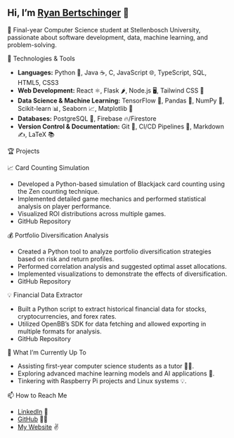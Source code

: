 ## Hi, I’m [Ryan Bertschinger](https://ryanbertschinger.com) 🦅

🚀 Final-year Computer Science student at Stellenbosch University, passionate about software development, data, machine learning, and problem-solving.

🔧 Technologies & Tools

- **Languages:** Python 🐍, Java ☕, C, JavaScript 🌐, TypeScript, SQL, HTML5, CSS3
- **Web Development:** React ⚛️, Flask 🌶️, Node.js 🖥️, Tailwind CSS 🎨
- **Data Science & Machine Learning:** TensorFlow 🤖, Pandas 🐼, NumPy 🔢, Scikit-learn 📊, Seaborn 📈, Matplotlib 🧮
- **Databases:** PostgreSQL 🐘, Firebase 🔥/Firestore
- **Version Control & Documentation:** Git 📝, CI/CD Pipelines 🚀, Markdown ✍️, LaTeX 📚

🏆 Projects

📈 Card Counting Simulation

- Developed a Python-based simulation of Blackjack card counting using the Zen counting technique.
- Implemented detailed game mechanics and performed statistical analysis on player performance.
- Visualized ROI distributions across multiple games.
- GitHub Repository

💰 Portfolio Diversification Analysis

- Created a Python tool to analyze portfolio diversification strategies based on risk and return profiles.
- Performed correlation analysis and suggested optimal asset allocations.
- Implemented visualizations to demonstrate the effects of diversification.
- GitHub Repository

💡 Financial Data Extractor

- Built a Python script to extract historical financial data for stocks, cryptocurrencies, and forex rates.
- Utilized OpenBB’s SDK for data fetching and allowed exporting in multiple formats for analysis.
- GitHub Repository

🌱 What I’m Currently Up To

- Assisting first-year computer science students as a tutor 👨‍🏫.
- Exploring advanced machine learning models and AI applications 🤖.
- Tinkering with Raspberry Pi projects and Linux systems 💡.

📫 How to Reach Me

- [LinkedIn](https://www.linkedin.com/in/ryan-bertschinger-458035211/) 💼
- [GitHub](https://github.com/ryan-bert) 👨‍💻
- [My Website](https://ryanbertschinger.com) ✌️